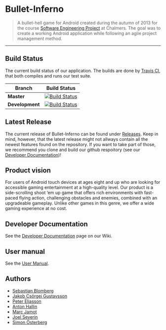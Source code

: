 [Developer Documentation]: https://github.com/Jokab/Bullet-Inferno/wiki/Developer-Documentation

Bullet-Inferno
==============
> A bullet-hell game for Android created during the autumn of 2013 for the course [Software Engineering Project](https://github.com/morganericsson/dat255) at Chalmers. The goal was to create a working Android application while following an agile project management method.

<hr>

## Build Status
The current build status of our application. The builds are done by [Travis CI](http://about.travis-ci.org/), that both compiles and runs our test suite.

| Branch | Build Status |
| ------ | ------------ |
| **Master** | [![Build Status](https://travis-ci.org/Jokab/Bullet-Inferno.png?branch=master)](https://travis-ci.org/Jokab/Bullet-Inferno) |
| **Development** | [![Build Status](https://travis-ci.org/Jokab/Bullet-Inferno.png?branch=development)](https://travis-ci.org/Jokab/Bullet-Inferno) |

## Latest Release
The current release of Bullet-Inferno can be found under [Releases](https://github.com/Jokab/Bullet-Inferno/releases). 
Keep in mind, however, that the latest release might not allways contain all the newest features found on the 
repository. If you want to take part of those, we recommend you clone and build our github respoitory (see our [Developer Documentation](#developer-documentation))!

## Product vision
For users of Android touch devices at ages eight and up who are looking for accessible gaming entertainment at a high-quality level. Our product is a side-scrolling shoot ‘em up game that offers rich environments with fast-paced flying action, challenging obstacles and enemies, combined with an upgradeable gameplay. Unlike other games in this genre, we offer a wide gaming experience at no cost.


## Developer Documentation
See the [Developer Documentation] page on our Wiki.

## User manual
See the [User Manual](https://github.com/Jokab/Bullet-Inferno/wiki/User-Manual).

## Authors
* [Sebastian Blomberg](https://github.com/sebbe33)
* [Jakob Csörgei Gustavsson](https://github.com/Jokab)
* [Peter Eliasson](https://github.com/Verath)
* [Anton Hallin](https://github.com/Hallin)
* [Marc Jamot](https://github.com/plankt)
* [Joel Severin](https://github.com/joelseverin)
* [Simon Österberg](https://github.com/osterbergsimon)
